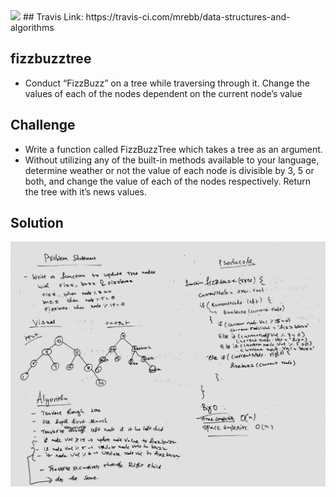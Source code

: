 <img src="https://travis-ci.com/mrebb/data-structures-and-algorithms.svg?branch=fizzbuzztree">
## Travis Link:
https://travis-ci.com/mrebb/data-structures-and-algorithms

## fizzbuzztree
* Conduct “FizzBuzz” on a tree while traversing through it. Change the values of each of the nodes dependent on the current node’s value

## Challenge
* Write a function called FizzBuzzTree which takes a tree as an argument.
* Without utilizing any of the built-in methods available to your language, determine weather or not the value of each node is divisible by 3, 5 or both, and change the value of each of the nodes respectively. Return the tree with it’s news values.

## Solution
<img src = "./assets/fizzBuzzTree.jpeg">